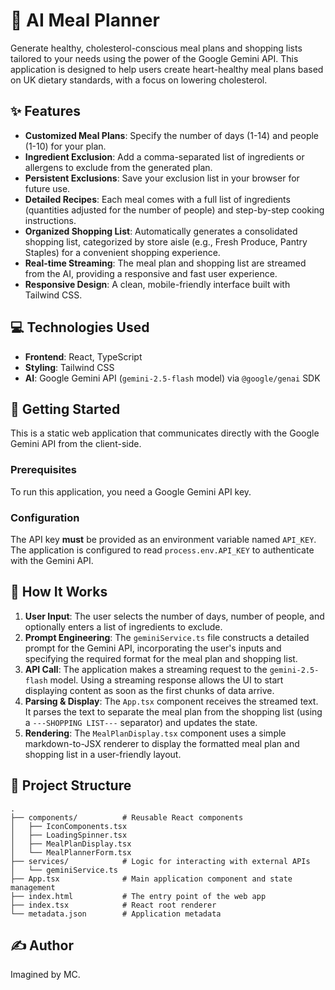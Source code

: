 # 🌿 AI Meal Planner

Generate healthy, cholesterol-conscious meal plans and shopping lists tailored to your needs using the power of the Google Gemini API. This application is designed to help users create heart-healthy meal plans based on UK dietary standards, with a focus on lowering cholesterol.

## ✨ Features

- **Customized Meal Plans**: Specify the number of days (1-14) and people (1-10) for your plan.
- **Ingredient Exclusion**: Add a comma-separated list of ingredients or allergens to exclude from the generated plan.
- **Persistent Exclusions**: Save your exclusion list in your browser for future use.
- **Detailed Recipes**: Each meal comes with a full list of ingredients (quantities adjusted for the number of people) and step-by-step cooking instructions.
- **Organized Shopping List**: Automatically generates a consolidated shopping list, categorized by store aisle (e.g., Fresh Produce, Pantry Staples) for a convenient shopping experience.
- **Real-time Streaming**: The meal plan and shopping list are streamed from the AI, providing a responsive and fast user experience.
- **Responsive Design**: A clean, mobile-friendly interface built with Tailwind CSS.

## 💻 Technologies Used

- **Frontend**: React, TypeScript
- **Styling**: Tailwind CSS
- **AI**: Google Gemini API (`gemini-2.5-flash` model) via `@google/genai` SDK

## 🚀 Getting Started

This is a static web application that communicates directly with the Google Gemini API from the client-side.

### Prerequisites

To run this application, you need a Google Gemini API key.

### Configuration

The API key **must** be provided as an environment variable named `API_KEY`. The application is configured to read `process.env.API_KEY` to authenticate with the Gemini API.

## 🤔 How It Works

1.  **User Input**: The user selects the number of days, number of people, and optionally enters a list of ingredients to exclude.
2.  **Prompt Engineering**: The `geminiService.ts` file constructs a detailed prompt for the Gemini API, incorporating the user's inputs and specifying the required format for the meal plan and shopping list.
3.  **API Call**: The application makes a streaming request to the `gemini-2.5-flash` model. Using a streaming response allows the UI to start displaying content as soon as the first chunks of data arrive.
4.  **Parsing & Display**: The `App.tsx` component receives the streamed text. It parses the text to separate the meal plan from the shopping list (using a `---SHOPPING LIST---` separator) and updates the state.
5.  **Rendering**: The `MealPlanDisplay.tsx` component uses a simple markdown-to-JSX renderer to display the formatted meal plan and shopping list in a user-friendly layout.

## 📂 Project Structure

```
.
├── components/          # Reusable React components
│   ├── IconComponents.tsx
│   ├── LoadingSpinner.tsx
│   ├── MealPlanDisplay.tsx
│   └── MealPlannerForm.tsx
├── services/            # Logic for interacting with external APIs
│   └── geminiService.ts
├── App.tsx              # Main application component and state management
├── index.html           # The entry point of the web app
├── index.tsx            # React root renderer
└── metadata.json        # Application metadata
```

## ✍️ Author

Imagined by MC.
